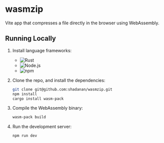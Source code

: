 # wasmzip

Vite app that compresses a file directly in the browser using WebAssembly.

## Running Locally

1. Install language frameworks:

   - ![Rust](https://www.rust-lang.org/)
   - ![Node.js](https://nodejs.org/)
   - ![npm](https://www.npmjs.com/)

1. Clone the repo, and install the dependencies:

   ```sh
   git clone git@github.com:shadanan/wasmzip.git
   npm install
   cargo install wasm-pack
   ```

1. Compile the WebAssembly binary:

   ```sh
   wasm-pack build
   ```

1. Run the development server:

   ```sh
   npm run dev
   ```
